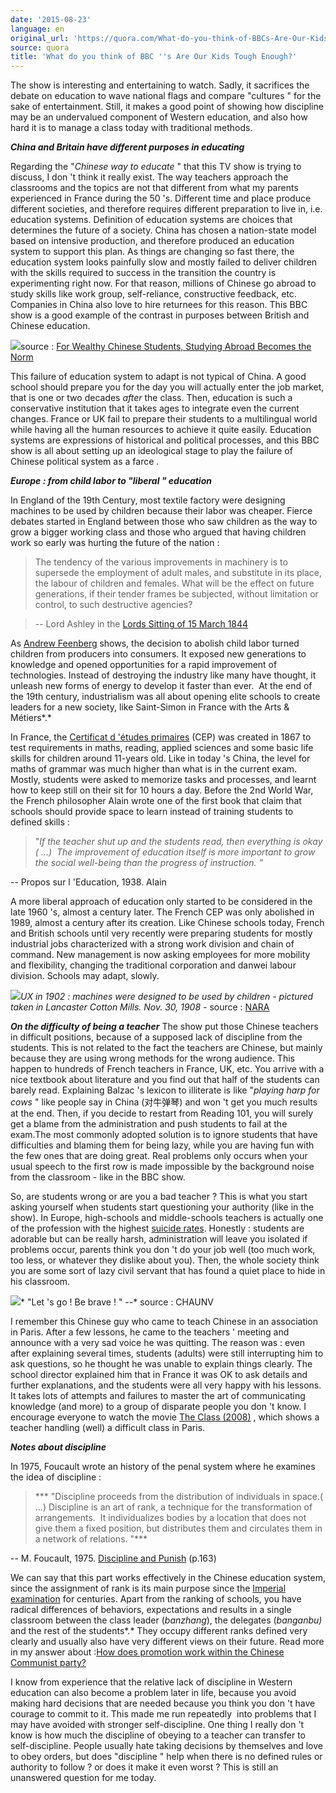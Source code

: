 ```yaml
---
date: '2015-08-23'
language: en
original_url: 'https://quora.com/What-do-you-think-of-BBCs-Are-Our-Kids-Tough-Enough/answer/Clément-Renaud'
source: quora
title: 'What do you think of BBC ''s Are Our Kids Tough Enough?'
---
```


The show is interesting and entertaining to watch. Sadly, it sacrifices
the debate on education to wave national flags and compare  "cultures "
for the sake of entertainment. Still, it makes a good point of showing
how discipline may be an undervalued component of Western education, and
also how hard it is to manage a class today with traditional methods. 
 
***China and Britain have different purposes in educating*** 
 
Regarding the  "*Chinese way to educate* " that this TV show is trying
to discuss, I don 't think it really exist. The way teachers approach
the classrooms and the topics are not that different from what my
parents experienced in France during the 50 's. Different time and place
produce different societies, and therefore requires different
preparation to live in, i.e. education systems. Definition of education
systems are choices that determines the future of a society. China has
chosen a nation-state model based on intensive production, and therefore
produced an education system to support this plan. As things are
changing so fast there, the education system looks painfully slow and
mostly failed to deliver children with the skills required to success in
the transition the country is experimenting right now. For that reason,
millions of Chinese go abroad to study skills like work group,
self-reliance, constructive feedback, etc. Companies in China also love
to hire returnees for this reason. This BBC show is a good example of
the contrast in purposes between British and Chinese education. 
 
![](/{{site.base_url}}/img/quora/main-qimg-f1c5a2e149220b17531703b4af67bd6c.png)source : [For Wealthy
Chinese Students, Studying Abroad Becomes the
Norm](http://awesome.good.is/transparency/web/1205/export-of-students/flat.html) 
 
This failure of education system to adapt is not typical of China. A
good school should prepare you for the day you will actually enter the
job market, that is one or two decades *after* the class. Then,
education is such a conservative institution that it takes ages to
integrate even the current changes. France or UK fail to prepare their
students to a multilingual world while having all the human resources to
achieve it quite easily. Education systems are expressions of historical
and political processes, and this BBC show is all about setting up an
ideological stage to play the failure of Chinese political system as a
farce . 
 
 
***Europe : from child labor to  "liberal " education*** 
 
In England of the 19th Century, most textile factory were designing
machines to be used by children because their labor was cheaper. Fierce
debates started in England between those who saw children as the way to
grow a bigger working class and those who argued that having children
work so early was hurting the future of the nation : 
 

> The tendency of the various improvements in machinery is to supersede
> the employment of adult males, and substitute in its place, the labour
> of children and females. What will be the effect on future
> generations, if their tender frames be subjected, without limitation
> or control, to such destructive agencies?

>  -- Lord Ashley in the [Lords Sitting of 15 March
> 1844](http://hansard.millbanksystems.com/commons/1844/mar/15/hours-of-labour-in-factories#column_1088) 

 
As [Andrew Feenberg](https://en.wikipedia.org/wiki/Andrew_Feenberg)
shows, the decision to abolish child labor turned children from
producers into consumers. It exposed new generations to knowledge and
opened opportunities for a rapid improvement of technologies. Instead of
destroying the industry like many have thought, it unleash new forms of
energy to develop it faster than ever.  At the end of the 19th century,
industrialism was all about opening elite schools to create leaders for
a new society, like Saint-Simon in France with the Arts & Métiers*.* 
 
In France, the [Certificat d 'études
primaires](https://fr.wikipedia.org/wiki/Certificat_d'%C3%A9tudes_primaires)
(CEP) was created in 1867 to test requirements in maths, reading,
applied sciences and some basic life skills for children around 11-years
old. Like in today 's China, the level for maths of grammar was much
higher than what is in the current exam.  Mostly, students were asked to
memorize tasks and processes, and learnt how to keep still on their sit
for 10 hours a day. Before the 2nd World War, the French philosopher
Alain wrote one of the first book that claim that schools should provide
space to learn instead of training students to defined skills : 
 

>  "*If the teacher shut up and the students read, then everything is
> okay ( ...)  The improvement of education itself is more important to
> grow the social well-being than the progress of instruction. "*

 
 -- Propos sur l 'Education, 1938. Alain 
 
A more liberal approach of education only started to be considered in
the late 1960 's, almost a century later. The French CEP was only
abolished in 1989, almost a century after its creation. Like Chinese
schools today, French and British schools until very recently were
preparing students for mostly industrial jobs characterized with a
strong work division and chain of command. New management is now asking
employees for more mobility and flexibility, changing the traditional
corporation and danwei labour division. Schools may adapt, slowly. 
 
![](/{{site.base_url}}/img/quora/main-qimg-27a175d103b382e835f4474d3b523b28-c.png)*UX in 1902 :
machines were designed to be used by children - pictured taken in
Lancaster Cotton Mills. Nov. 30, 1908 -* source :
[NARA](https://commons.wikimedia.org/wiki/File:Sadie_Pfeifer,_48_inches_high._Has_worked_half_a_year._One_of_the_many_small_children_at_work_in_Lancaster_Cotton..._-_NARA_-_523128.jpg) 
 
***On the difficulty of being a teacher*** 
The show put those Chinese teachers in difficult positions, because of a
supposed lack of discipline from the students. This is not related to
the fact the teachers are Chinese, but mainly because they are using
wrong methods for the wrong audience. This happen to hundreds of French
teachers in France, UK, etc. You arrive with a nice textbook about
literature and you find out that half of the students can barely read.
Explaining Balzac 's lexicon to illiterate is like  "*playing harp for
cows* " like people say in China (对牛弹琴) and won 't get you much
results at the end. Then, if you decide to restart from Reading 101, you
will surely get a blame from the administration and push students to
fail at the exam.The most commonly adopted solution is to ignore
students that have difficulties and blaming them for being lazy, while
you are having fun with the few ones that are doing great. Real problems
only occurs when your usual speech to the first row is made impossible
by the background noise from the classroom - like in the BBC show. 
 
So, are students wrong or are you a bad teacher ? This is what you start
asking yourself when students start questioning your authority (like in
the show). In Europe, high-schools and middle-schools teachers is
actually one of the profession with the highest [suicide
rates](http://www.channel4.com/news/teachers-suicide-rates-double-in-a-year).
Honestly : students are adorable but can be really harsh, administration
will leave you isolated if problems occur, parents think you don 't do
your job well (too much work, too less, or whatever they dislike about
you). Then, the whole society think you are some sort of lazy civil
servant that has found a quiet place to hide in his classroom. 
 
![](/{{site.base_url}}/img/quora/main-qimg-d3c268d5815783a29ae6894529742f99-c.png)* "Let 's go ! Be
brave ! "  --* source : CHAUNV 
 
I remember this Chinese guy who came to teach Chinese in an association
in Paris. After a few lessons, he came to the teachers ' meeting and
announce with a very sad voice he was quitting. The reason was : even
after explaining several times, students (adults) were still
interrupting him to ask questions, so he thought he was unable to
explain things clearly. The school director explained him that in France
it was OK to ask details and further explanations, and the students were
all very happy with his lessons. It takes lots of attempts and failures
to master the art of communicating knowledge (and more) to a group of
disparate people you don 't know. I encourage everyone to watch the
movie [The Class (2008)](http://the%20class%20%282008%29/) , which shows
a teacher handling (well) a difficult class in Paris. 
 
***Notes about discipline*** 
 
In 1975, Foucault wrote an history of the penal system where he examines
the idea of discipline : 
 

> *** "Discipline proceeds from the distribution of individuals in
> space.( ...) Discipline is an art of rank, a technique for the
> transformation of arrangements.  It individualizes bodies by a
> location that does not give them a fixed position, but distributes
> them and circulates them in a network of relations. "***

 -- M. Foucault, 1975. [Discipline and
Punish](https://en.wikipedia.org/wiki/Discipline_and_Punish) (p.163) 
 
We can say that this part works effectively in the Chinese education
system, since the assignment of rank is its main purpose since the
[Imperial
examination](https://en.wikipedia.org/wiki/Imperial_examination) for
centuries. Apart from the ranking of schools, you have radical
differences of behaviors, expectations and results in a single classroom
between the class leader (*banzhang*), the delegates (*banganbu)* and
the rest of the students*.* They occupy different ranks defined very
clearly and usually also have very different views on their future. Read
more in my answer about :[How does promotion work within the Chinese
Communist
party?](http://quora.com/How-does-promotion-work-within-the-Chinese-Communist-party/answer/Cl%C3%A9ment-Renaud) 
 
I know from experience that the relative lack of discipline in Western
education can also become a problem later in life, because you avoid
making hard decisions that are needed because you think you don 't have
courage to commit to it. This made me run repeatedly  into problems that
I may have avoided with stronger self-discipline. One thing I really
don 't know is how much the discipline of obeying to a teacher can
transfer to self-discipline. People usually hate taking decisions by
themselves and love to obey orders, but does  "discipline " help when
there is no defined rules or authority to follow ? or does it make it
even worst ? This is still an unanswered question for me today.
